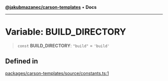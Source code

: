 [**@jakubmazanec/carson-templates**](../README.md) • **Docs**

---

# Variable: BUILD_DIRECTORY

> `const` **BUILD_DIRECTORY**: `"build"` = `'build'`

## Defined in

[packages/carson-templates/source/constants.ts:1](https://github.com/jakubmazanec/tools/blob/2afd81e4680434017b6f838733fd5ccd928cec42/packages/carson-templates/source/constants.ts#L1)
